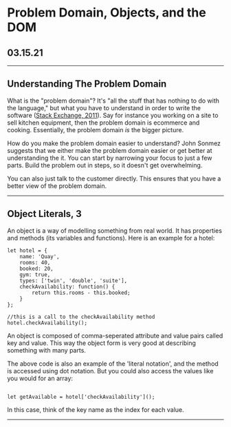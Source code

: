 # Problem Domain, Objects, and the DOM

## 03.15.21

----

## Understanding The Problem Domain

What is the "problem domain"? It's "all the stuff that has nothing to do with the language," but what you have to understand in order to write the software ([Stack Exchange, 2011](https://softwareengineering.stackexchange.com/questions/125926/what-is-problem-domain)). Say for instance you working on a site to sell kitchen equipment, then the problem domain is ecommerce and cooking. Essentially, the problem domain *is* the bigger picture.

How do you make the problem domain easier to understand? John Sonmez suggests that we either make the problem domain easier or get better at understanding the it. You can start by narrowing your focus to just a few parts. Build the problem out in steps, so it doesn't get overwhelming.

You can also just talk to the customer directly. This ensures that you have a better view of the problem domain.

----

## Object Literals, 3

An object is a way of modelling something from real world. It has properties and methods (its variables and functions). Here is an example for a hotel:

````JS
let hotel = {
    name: 'Quay',
    rooms: 40,
    booked: 20,
    gym: true,
    types: ['twin', 'double', 'suite'],
    checkAvailability: function() {
        return this.rooms - this.booked;
    }
};

//this is a call to the checkAvailability method
hotel.checkAvailability();
````

An object is composed of comma-seperated attribute and value pairs called key and value. This way the object form is very good at describing something with many parts.

The above code is also an example of the 'literal notation', and the method is accessed using dot notation. But you could also access the values like you would for an array:

````JS

let getAvailable = hotel['checkAvailability']();

````

In this case, think of the key name as the index for each value.

----

